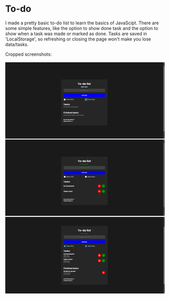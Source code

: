 # To-do
I made a pretty basic to-do list to learn the basics of JavaScipt. There are some simple features, like the option to show done task and the option to show when a task was made or marked as done. Tasks are saved in 'LocalStorage', so refreshing or closing the page won't make you lose data/tasks. 

Cropped screenshots: 
<br>
<br>
<img src="screenshots/screenshot2.png">
<br>
<img src="screenshots/screenshot3.png">
<br>
<img src="screenshots/screenshot5.png">
<br>
<br>